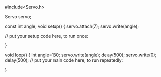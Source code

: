 #include<Servo.h>

Servo servo;

const int angle;
void setup() {
  servo.attach(7);
  servo.write(angle);
  
  // put your setup code here, to run once:

}

void loop() {
  int angle=180;
  servo.write(angle);
  delay(500);
  servo.write(0);
  delay(500);
  // put your main code here, to run repeatedly:

}
